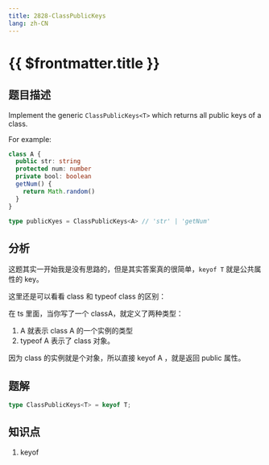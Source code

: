 ```yaml
---
title: 2828-ClassPublicKeys
lang: zh-CN
---
```


# {{ $frontmatter.title }}

## 题目描述

Implement the generic `ClassPublicKeys<T>` which returns all public keys of a class.

For example:

```ts
class A {
  public str: string
  protected num: number
  private bool: boolean
  getNum() {
    return Math.random()
  }
}

type publicKyes = ClassPublicKeys<A> // 'str' | 'getNum'
```

## 分析

这题其实一开始我是没有思路的，但是其实答案真的很简单，`keyof T` 就是公共属性的 key。

这里还是可以看看 class 和 typeof class 的区别：

在 ts 里面，当你写了一个 classA，就定义了两种类型：

1. A 就表示 class A 的一个实例的类型
2. typeof A 表示了 class 对象。

因为 class 的实例就是个对象，所以直接 keyof A ，就是返回 public 属性。

## 题解

```ts
type ClassPublicKeys<T> = keyof T;
```

## 知识点

1. keyof 